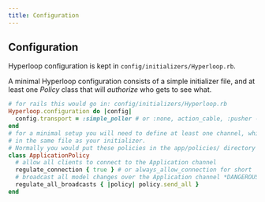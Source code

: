```yaml
---
title: Configuration
---
```


## Configuration

Hyperloop configuration is kept in `config/initializers/Hyperloop.rb`.

A minimal Hyperloop configuration consists of a simple initializer file, and at least one *Policy* class that will *authorize* who gets to see what.


```ruby
# for rails this would go in: config/initializers/Hyperloop.rb
Hyperloop.configuration do |config|
  config.transport = :simple_poller # or :none, action_cable, :pusher - see below)
end
# for a minimal setup you will need to define at least one channel, which you can do
# in the same file as your initializer.
# Normally you would put these policies in the app/policies/ directory
class ApplicationPolicy
  # allow all clients to connect to the Application channel
  regulate_connection { true } # or always_allow_connection for short
  # broadcast all model changes over the Application channel *DANGEROUS*
  regulate_all_broadcasts { |policy| policy.send_all }
end
```
